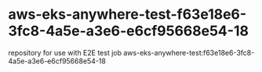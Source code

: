 # aws-eks-anywhere-test-f63e18e6-3fc8-4a5e-a3e6-e6cf95668e54-18
repository for use with E2E test job aws-eks-anywhere-test:f63e18e6-3fc8-4a5e-a3e6-e6cf95668e54-18
